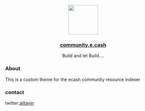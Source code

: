 

<p align="center">
  <a href="https://e.cash/">
    <img src="[https://user-images.githubusercontent.com/105124378/167624574-ac7b2852-a202-4927-b93c-be56a81e3ba0.png](https://assets-global.website-files.com/60d1114fcb4e3ebeff511585/60d1114fcb4e3e7ddb5115dc_Logo-18.svg)" height="96">
    <h3 align="center">community.e.cash</h3>
  </a>
</p>

<p align="center">
  Build and let Build....
</p>


### About

This is a custom theme for the ecash community resource indexer



### contact
 twitter:[alitayin](https://twitter.com/alitayin)
